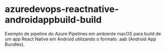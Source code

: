 # azuredevops-reactnative-androidappbuild-build
Exemplo de pipeline do Azure Pipelines em ambiente macOS para build de um app React Native em Android utilizando o formato .aab (Android App Bundles).
